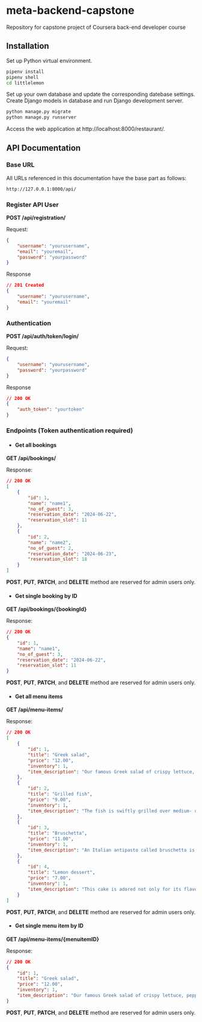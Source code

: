 # meta-backend-capstone
Repository for capstone project of Coursera back-end developer course 

## Installation
Set up Python virtual environment.
```bash
pipenv install
pipenv shell
cd littlelemon
```
Set up your own database and update the corresponding datebase settings.
Create Django models in database and run Django development server.

```bash
python manage.py migrate
python manage.py runserver
```
Access the web application at http://localhost:8000/restaurant/.

## API Documentation

### Base URL
All URLs referenced in this documentation have the base part as follows:
```bash
http://127.0.0.1:8000/api/
```
### Register API User

**POST /api/registration/**

Request:
```json
{
    "username": "yourusername",
    "email": "youremail",
    "password": "yourpassword"
}
```
Response
```json
// 201 Created
{
    "username": "yourusername",
    "email": "youremail"
}
```

### Authentication

**POST /api/auth/token/login/**

Request:
```json
{
    "username": "yourusername",
    "password": "yourpassword"
}
```
Response
```json
// 200 OK
{
    "auth_token": "yourtoken"
}
```
### Endpoints (Token authentication required)

- #### Get all bookings
**GET /api/bookings/**

Response:
```json
// 200 OK
[
	{
		"id": 1,
		"name": "name1",
		"no_of_guest": 3,
		"reservation_date": "2024-06-22",
		"reservation_slot": 11
	},
	{
		"id": 2,
		"name": "name2",
		"no_of_guest": 2,
		"reservation_date": "2024-06-23",
		"reservation_slot": 18
	}
]
```
**POST**, **PUT**, **PATCH**, and **DELETE** method are reserved for admin users only.

- #### Get single booking by ID
**GET /api/bookings/{bookingId}**

Response:
```json
// 200 OK
{
    "id": 1,
    "name": "name1",
    "no_of_guest": 3,
    "reservation_date": "2024-06-22",
    "reservation_slot": 11
}
```
**POST**, **PUT**, **PATCH**, and **DELETE** method are reserved for admin users only.


- #### Get all menu items
**GET /api/menu-items/**

Response:
```json
// 200 OK
[
	{
		"id": 1,
		"title": "Greek salad",
		"price": "12.00",
		"inventory": 1,
		"item_description": "Our famous Greek salad of crispy lettuce, peppers, olives, and our Chicago-style feta cheese. Garnished with crispy onion and salty capers."
	},
	{
		"id": 2,
		"title": "Grilled fish",
		"price": "9.00",
		"inventory": 1,
		"item_description": "The fish is swiftly grilled over medium- or high-heat coals or over medium- or high-heat gas grill burners. Thinner fillets and steaks are grilled over direct fire."
	},
	{
		"id": 3,
		"title": "Bruschetta",
		"price": "11.00",
		"inventory": 1,
		"item_description": "An Italian antipasto called bruschetta is made of grilled bread that has been smeared with garlic and seasoned with salt and olive oil. Toppings of tomato, veggies, beans, cured pork, or cheese are examples of variations. In Italy, a brustolina grill is frequently used to create bruschetta."
	},
	{
		"id": 4,
		"title": "Lemon dessert",
		"price": "7.00",
		"inventory": 1,
		"item_description": "This cake is adored not only for its flavor but also for its texture and simplicity. A base of creamed butter and sugar, eggs, lemon, milk, and flour are among the most basic ingredients. We omitted the brown sugar and substituted extra granulated sugar instead."
	}
]
```
**POST**, **PUT**, **PATCH**, and **DELETE** method are reserved for admin users only.

- #### Get single menu item by ID
**GET /api/menu-items/{menuitemID}**

Response:
```json
// 200 OK
{
	"id": 1,
	"title": "Greek salad",
	"price": "12.00",
	"inventory": 1,
	"item_description": "Our famous Greek salad of crispy lettuce, peppers, olives, and our Chicago-style feta cheese. Garnished with crispy onion and salty capers."
}
```
**POST**, **PUT**, **PATCH**, and **DELETE** method are reserved for admin users only.
